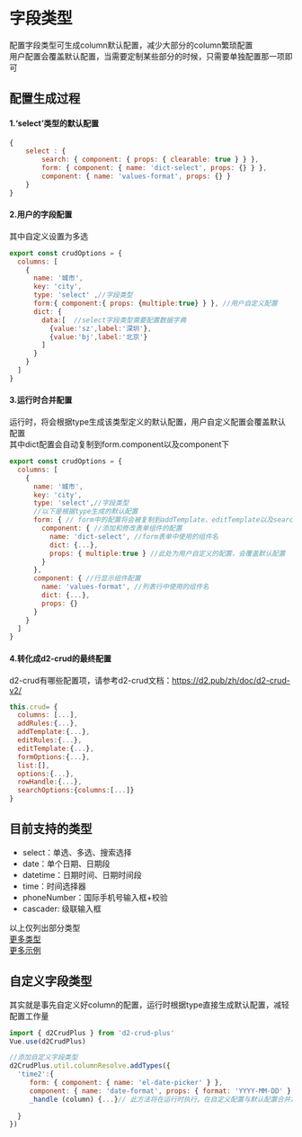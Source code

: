 
# 字段类型

配置字段类型可生成column默认配置，减少大部分的column繁琐配置   
用户配置会覆盖默认配置，当需要定制某些部分的时候，只需要单独配置那一项即可   


## 配置生成过程

#### 1.‘select’类型的默认配置
```js
{  
    select : {
        search: { component: { props: { clearable: true } } },
        form: { component: { name: 'dict-select', props: {} } },
        component: { name: 'values-format', props: {} }
    }
}
```
#### 2.用户的字段配置
其中自定义设置为多选
```javascript
export const crudOptions = {
  columns: [ 
    {
      name: '城市',
      key: 'city',
      type: 'select' ,//字段类型
      form:{ component:{ props: {multiple:true} } }, //用户自定义配置
      dict: { 
        data:[  //select字段类型需要配置数据字典
          {value:'sz',label:'深圳'},
          {value:'bj',label:'北京'} 
        ] 
      } 
    }
  ]
}
```
#### 3.运行时合并配置
运行时，将会根据type生成该类型定义的默认配置，用户自定义配置会覆盖默认配置   
其中dict配置会自动复制到form.component以及component下

```javascript
export const crudOptions = {
  columns: [ 
    {
      name: '城市',
      key: 'city',
      type: 'select',//字段类型
      //以下是根据type生成的默认配置
      form: { // form中的配置将会被复制到addTemplate、editTemplate以及searchOptions中
        component: { //添加和修改表单组件的配置
          name: 'dict-select', //form表单中使用的组件名
          dict: {...}, 
          props: { multiple:true } //此处为用户自定义的配置，会覆盖默认配置
        } 
      },
      component: { //行显示组件配置
        name: 'values-format', //列表行中使用的组件名
        dict: {...},
        props: {}
      }
    }
  ]
}
```
#### 4.转化成d2-crud的最终配置  
d2-crud有哪些配置项，请参考d2-crud文档：<https://d2.pub/zh/doc/d2-crud-v2/>
```javascript
this.crud= {
  columns: [...],
  addRules:{...},
  addTemplate:{...},
  editRules:{...},
  editTemplate:{...},
  formOptions:{...},
  list:[],
  options:{...},
  rowHandle:{...},
  searchOptions:{columns:[...]}
}
```


## 目前支持的类型 

 * select：单选、多选、搜索选择   
 * date：单个日期、日期段
 * datetime：日期时间、日期时间段
 * time：时间选择器
 * phoneNumber：国际手机号输入框+校验
 * cascader: 级联输入框    
  
 以上仅列出部分类型   
[更多类型](./types)  
[更多示例](http://qiniu.veryreader.com/D2CrudPlusExample/index.html#/form/area) 


   
## 自定义字段类型
其实就是事先自定义好column的配置，运行时根据type直接生成默认配置，减轻配置工作量
```javascript
import { d2CrudPlus } from 'd2-crud-plus'
Vue.use(d2CrudPlus)

//添加自定义字段类型
d2CrudPlus.util.columnResolve.addTypes({
  'time2':{
     form: { component: { name: 'el-date-picker' } },
     component: { name: 'date-format', props: { format: 'YYYY-MM-DD' } },
     _handle (column) {...}// 此方法将在运行时执行。在自定义配置与默认配置合并之后执行
    
  }
})
```



